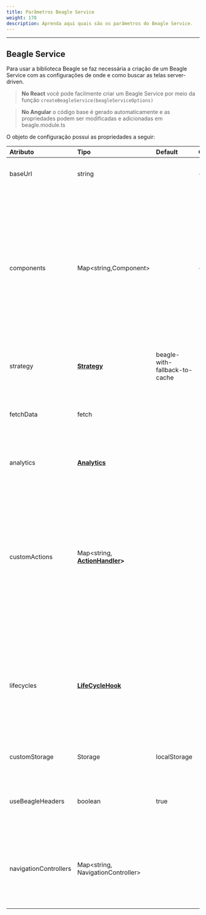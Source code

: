 ```yaml
---
title: Parâmetros Beagle Service
weight: 178
description: Aprenda aqui quais são os parâmetros do Beagle Service.
---
```


---

## Beagle Service

Para usar a biblioteca Beagle se faz necessária a criação de um Beagle Service com as configurações de onde e como buscar as telas server-driven. 

> **No React** você pode facilmente criar um Beagle Service por meio da função `createBeagleService(beagleServiceOptions)`

> **No Angular** o código base é gerado automaticamente e as propriedades podem ser modificadas e adicionadas em beagle.module.ts

O objeto de configuração possui as propriedades a seguir:

| Atributo | Tipo | Default | Obrigatório | Descrição |
| :--- | :--- | :--- | :--- | :--- |
| baseUrl | string |  |      ✓ | URL para o servidor com as telas \(JSON\) no formato Beagle |
| components | Map&lt;string,Component&gt; |  |     ✓ | Um mapa de componentes que serão renderizados através da biblioteca Beagle. Os valores são pares chave e valor onde a chave é o identificador Beagle e sempre começará por `beagle:` ou `custom:`. Já o valor será o componente ligado ao identificador |
| strategy | [**Strategy**](/pt/docs/recursos/customização/beagle-para-web/estratégias-de-cache) | beagle-with-fallback-to-cache |  | Estratégia de cache aplicada nas requisições de telas ao servidor |
| fetchData | fetch |  |  | Permite adicionar uma função customizada para fazer requisições HTTP. |
| analytics | [**Analytics**](/pt/docs/api/analytics) |  |  | Permite o uso de handlers para a captura e tagueamento de alguns eventos. |
| customActions | Map&lt;string, [**ActionHandler**](/pt/docs/recursos/customização/beagle-para-web/ações-customizadas/)**&gt;** |  |  | Um mapa de ações customizadas que podem ser interpretadas pela biblioteca Beagle. É um mapa chave e valor onde a chave será sempre um identificador começado por `beagle:` ou `custom:` e o valor será o [**ActionHandler** ](/pt/docs/recursos/customização/beagle-para-web/ações-customizadas#criando-um-actionhandler)ligado aquela ação. |
| lifecycles | [**LifeCycleHook**](/pt/docs/recursos/customização/beagle-para-web/tópicos-avançados/renderização) |  |  | Um mapa global para adicionar comportamentos aos ciclos de vida dos componentes. Cada ciclo ocorre no processo de renderização das telas, antes dos componentes se tornarem HTML |
| customStorage | Storage | localStorage |  | Substitui o localStorage padrão dos browsers |
| useBeagleHeaders | boolean | true |  | Usar ou não [**headers específicos do Beagle**](/pt/docs/recursos/customização/beagle-para-web/headers-padrões) ao fazer as requisições de telas para o servidor |
| navigationControllers | Map&lt;string, NavigationController&gt; |  |  | Permite adicionar opções de controle de reposta visual, como mostrar ou não itens de carregamento e componentes de erro |
